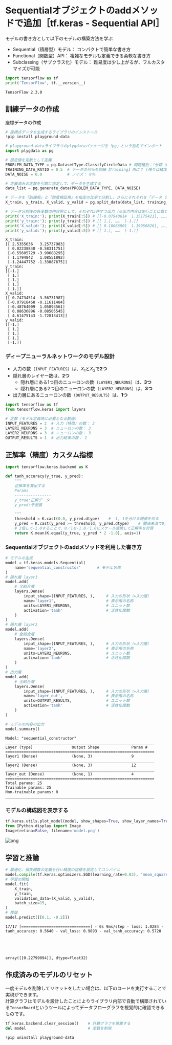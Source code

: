 # Sequentialオブジェクトのaddメソッドで追加［tf.keras - Sequential API］

モデルの書き方として以下のモデルの構築方法を学ぶ

- Sequential（積層型）モデル： コンパクトで簡単な書き方
- Functional（関数型）API： 複雑なモデルも定義できる柔軟な書き方
- Subclassing（サブクラス化）モデル： 難易度は少し上がるが、フルカスタマイズが可能


```python
import tensorflow as tf
print('TensorFlow', tf.__version__)
```

    TensorFlow 2.3.0
    

## 訓練データの作成

座標データの作成


```python
# 座標点データを生成するライブラリのインストール
!pip install playground-data
```


```python
# playground-dataライブラリのplygdataパッケージを「pg」という別名でインポート
import plygdata as pg

# 設定値を定数として定義
PROBLEM_DATA_TYPE = pg.DatasetType.ClassifyCircleData # 問題種別：「分類（Classification）」、データ種別：「円（CircleData）」を選択
TRAINING_DATA_RATIO = 0.5  # データの何％を訓練【Training】用に？ (残りは精度検証【Validation】用) ： 50％
DATA_NOISE = 0.0           # ノイズ： 0％

# 定義済みの定数を引数に指定して、データを生成する
data_list = pg.generate_data(PROBLEM_DATA_TYPE, DATA_NOISE)

# データを「訓練用」と「精度検証用」を指定の比率で分割し、さらにそれぞれを「データ（X）」と「教師ラベル（y）」に分ける
X_train, y_train, X_valid, y_valid = pg.split_data(data_list, training_size=TRAINING_DATA_RATIO)

# データ分割後の各変数の内容例として、それぞれ5件ずつ出力（※出力内容は実行ごとに異なる）
print('X_train:'); print(X_train[:5]) # [[-0.07940614  1.15175421], ……]
print('y_train:'); print(y_train[:5]) # [[ 1.], ……  [-1.]]
print('X_valid:'); print(X_valid[:5]) # [[ 0.10066901  1.19950826], ……]
print('y_valid:'); print(y_valid[:5]) # [[ 1.], ……  [-1.]]
```

    X_train:
    [[ 2.5355636   3.25737983]
     [ 0.02238848 -0.58311751]
     [-0.55605729 -3.90688295]
     [ 1.1794842   1.08551892]
     [-1.24447752 -1.33087675]]
    y_train:
    [[-1.]
     [ 1.]
     [-1.]
     [ 1.]
     [ 1.]]
    X_valid:
    [[ 0.74734514 -3.56731987]
     [-0.07918468 -0.11611484]
     [-0.48764009  1.05893561]
     [ 0.08636896 -0.08505545]
     [ 4.61475143 -1.72813413]]
    y_valid:
    [[-1.]
     [ 1.]
     [ 1.]
     [ 1.]
     [-1.]]
    

### ディープニューラルネットワークのモデル設計
- 入力の数（`INPUT_FEATURES`）は、$X_1$と$X_2$で**2つ**
- 隠れ層のレイヤー数は、**2つ**
  - 隠れ層にある1つ目のニューロンの数（`LAYER1_NEURONS`）は、**3つ**
  - 隠れ層にある2つ目のニューロンの数（`LAYER2_NEURONS`）は、**3つ**
- 出力層にあるニューロンの数（`OUTPUT_RESULTS`）は、**1つ**


```python
import tensorflow as tf
from tensorflow.keras import layers

# 定数（モデル定義時に必要となる数値）
INPUT_FEATURES = 2  # 入力（特徴）の数： 2
LAYER1_NEURONS = 3  # ニューロンの数： 3
LAYER2_NEURONS = 3  # ニューロンの数： 3
OUTPUT_RESULTS = 1  # 出力結果の数： 1
```

## 正解率（精度）カスタム指標


```python
import tensorflow.keras.backend as K

def tanh_accuracy(y_true, y_pred):
    """
    正解率を算出する
    Params
    ----------------
    y_true:正解データ
    y_pred:予測値

    """
    threshold = K.cast(0.0, y_pred.dtype)    # -1, 1を分ける閾値を作る
    y_pred = K.cast(y_pred >= threshold, y_pred.dtype)    # 閾値未満で0, 以上で1に変換
    # 2倍して-1.0することで、0／1を-1.0／1.0にスケール変換して正解率を計算
    return K.mean(K.equal(y_true, y_pred * 2 -1.0), axis=1)
```

### Sequentialオブジェクトのaddメソッドを利用した書き方


```python
# モデルの生成
model = tf.keras.models.Sequential(
    name='sequential_constructor'       # モデル名称
)
# 隠れ層 layer1
model.add(
    # 全結合層
    layers.Dense(
        input_shape=(INPUT_FEATURES, ),     # 入力の形状（=入力層）
        name='layer1',                      # 表示用の名称
        units=LAYER1_NEURONS,               # ユニット数
        activation='tanh'                   # 活性化関数
    )
)
# 隠れ層 layer2
model.add(
    # 全結合層
    layers.Dense(
        input_shape=(INPUT_FEATURES, ),     # 入力の形状（=入力層）
        name='layer2',                      # 表示用の名称
        units=LAYER2_NEURONS,               # ユニット数
        activation='tanh'                   # 活性化関数
    )
)
# 出力層
model.add(
    # 全結合層
    layers.Dense(
        input_shape=(INPUT_FEATURES, ),     # 入力の形状（=入力層）
        name='layer_out',                   # 表示用の名称
        units=OUTPUT_RESULTS,               # ユニット数
        activation='tanh'                   # 活性化関数
    )
)

# モデルの内容の出力
model.summary()
```

    Model: "sequential_constructor"
    _________________________________________________________________
    Layer (type)                 Output Shape              Param #   
    =================================================================
    layer1 (Dense)               (None, 3)                 9         
    _________________________________________________________________
    layer2 (Dense)               (None, 3)                 12        
    _________________________________________________________________
    layer_out (Dense)            (None, 1)                 4         
    =================================================================
    Total params: 25
    Trainable params: 25
    Non-trainable params: 0
    _________________________________________________________________
    

### モデルの構成図を表示する


```python
tf.keras.utils.plot_model(model, show_shapes=True, show_layer_names=True, to_file='model.png')
from IPython.display import Image
Image(retina=False, filename='model.png')
```




![png](output_13_0.png)



## 学習と推論


```python
# 最適化、損失関数の定義を行い精度の指標を設定してコンパイル
model.compile(tf.keras.optimizers.SGD(learning_rate=0.03), 'mean_squared_error', [tanh_accuracy])
# 学習の開始
model.fit(
    X_train,
    y_train,
    validation_data=(X_valid, y_valid),
    batch_size=15,
)
# 推論
model.predict([[0.1, -0.2]])
```

    17/17 [==============================] - 0s 9ms/step - loss: 1.0284 - tanh_accuracy: 0.5640 - val_loss: 0.9893 - val_tanh_accuracy: 0.5720
    




    array([[0.22799094]], dtype=float32)



## 作成済みのモデルのリセット

一度モデルを削除してリセットをしたい場合は、以下のコードを実行することで実現ができます。<br>計算グラフはモデルを設計したことによりライブラリ内部で自動で構築されている`TensorBoard`というツールによってデータフローグラフを視覚的に確認できるものです。





```python
tf.keras.backend.clear_session()    # 計算グラフを破棄する
del model                           # 変数を削除
```


```python
!pip uninstall playground-data
```
